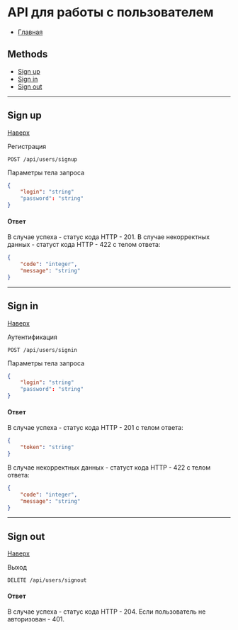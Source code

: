 # API для работы с пользователем

- [Главная](../README.md)


## Methods

- [Sign up](#sign-up)
- [Sign in](#sign-in)
- [Sign out](#sign-out)

---

## Sign up

[Наверх][toup]

Регистрация



```plaintext
POST /api/users/signup
```

Параметры тела запроса

```json
{
    "login": "string"
    "password": "string"
}

```

#### Ответ

В случае успеха - статус кода HTTP - 201.
В случае некорректных данных - статуст кода HTTP - 422 с телом ответа:
```json
{
    "code": "integer",
    "message": "string"
}
```


---

## Sign in

[Наверх][toup]

Аутентификация

```plaintext
POST /api/users/signin
```

Параметры тела запроса

```json
{
    "login": "string"
    "password": "string"
}
```

#### Ответ

В случае успеха - статус кода HTTP - 201 c телом ответа:
```json
{
    "token": "string"
}
```

В случае некорректных данных - статуст кода HTTP - 422 с телом ответа:
```json
{
    "code": "integer",
    "message": "string"
}
```



---

## Sign out

[Наверх][toup]

Выход


```plaintext
DELETE /api/users/signout
```

#### Ответ

В случае успеха - статус кода HTTP - 204.
Если пользователь не авторизован - 401.


[toup]: #api-для-работы-с-пользователем
